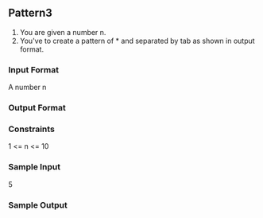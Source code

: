 ## Pattern3

1. You are given a number n.
2. You've to create a pattern of * and separated by tab as shown in output format.
### Input Format
A number n
### Output Format

### Constraints
1 <= n <= 10
### Sample Input
5
### Sample Output
